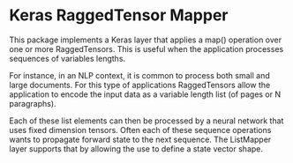 # Keras RaggedTensor Mapper

This package implements a Keras layer that applies a map() operation over
one or more RaggedTensors. This is useful when the application processes
sequences of variables lengths.

For instance, in an NLP context, it is common to process both small and large
documents. For this type of applications RaggedTensors allow the application
to encode the input data as a variable length list (of pages or N paragraphs).

Each of these list elements can then be processed by a neural network that
uses fixed dimension tensors. Often each of these sequence operations wants
to propagate forward state to the next sequence. The ListMapper layer
supports that by allowing the use to define a state vector shape.
